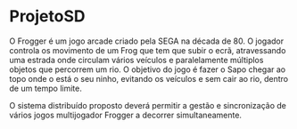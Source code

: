 # ProjetoSD

O Frogger é um jogo arcade criado pela SEGA na década de 80. O jogador controla os movimento de um Frog que tem que subir o ecrã, atravessando uma estrada onde circulam  vários  veículos  e  paralelamente  múltiplos  objetos  que  percorrem  um  rio.  O objetivo do jogo é fazer o Sapo chegar ao topo onde o está o seu ninho, evitando os veículos e sem cair ao rio, dentro de um tempo limite. 

O sistema distribuído proposto deverá permitir a gestão e sincronização de vários jogos multijogador Frogger a decorrer simultaneamente.
